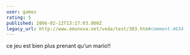 ```yaml
---
user: gamez
rating: 5
published: 2006-02-12T13:17:03.000Z
legacy_url: http://www.emunova.net/veda/test/303.htm#comment-4634
---
```

ce jeu est bien plus prenant qu'un mario!!